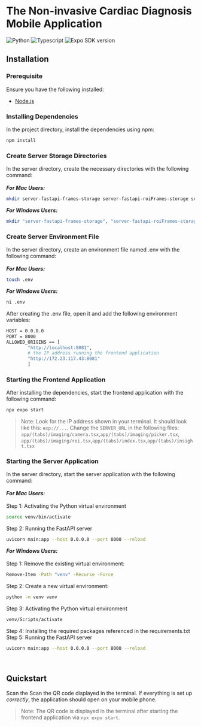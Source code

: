 # The Non-invasive Cardiac Diagnosis Mobile Application 
<!-- <span>&nbsp;&#128249;<span> -->
<img alt="Python" src="https://img.shields.io/badge/Python-3.12-4630EB?style=flat-square&labelColor=000000" /> <img alt="Typescript" src="https://img.shields.io/badge/TypeScript-5.3-4630EB?style=flat-square&labelColor=000000" /> <img alt="Expo SDK version" src="https://img.shields.io/npm/v/expo.svg?style=flat-square&label=Expo%20SDK&labelColor=000000&color=4630EB" />

## Installation

### Prerequisite
Ensure you have the following installed:
- [Node.js](https://nodejs.org/en/)

### Installing Dependencies
In the project directory, install the dependencies using npm:
```bash
npm install
```

### Create Server Storage Directories
In the server directory, create the necessary directories with the following command:<br><br>
**_For Mac Users:_**
```bash
mkdir server-fastapi-frames-storage server-fastapi-roiFrames-storage server-fastapi-results-storage server-fastapi-video-storage
```
**_For Windows Users:_**
```bash
mkdir "server-fastapi-frames-storage", "server-fastapi-roiFrames-storage", "server-fastapi-results-storage", "server-fastapi-video-storage"
```
### Create Server Environment File
In the server directory, create an environment file named .env with the following command:<br><br>
**_For Mac Users:_**
```bash
touch .env
```
**_For Windows Users:_**
```bash
ni .env
```
After creating the .env file, open it and add the following environment variables:
```bash
HOST = 0.0.0.0
PORT = 8000
ALLOWED_ORIGINS == [
        "http://localhost:8081",
        # the IP address running the frontend application
        "http://172.23.117.43:8081"
        ]
```

### Starting the Frontend Application 
After installing the dependencies, start the frontend application with the following command:
```bash
npx expo start
```
> Note: Look for the IP address shown in your terminal. It should look like this: `exp://...`. Change the `SERVER_URL` in the following files: `app/(tabs)/imaging/camera.tsx`,`app/(tabs)/imaging/picker.tsx`, `app/(tabs)/imaging/roi.tsx`,`app/(tabs)/index.tsx`,`app/(tabs)/insight.tsx` 

### Starting the Server Application
In the server directory, start the server application with the following command:<br><br>
**_For Mac Users:_**
<br><br>
Step 1: Activating the Python virtual environment
```bash
source venv/bin/activate
```
Step 2: Running the FastAPI server
```bash
uvicorn main:app --host 0.0.0.0 --port 8000 --reload
```

**_For Windows Users:_**
<br><br>
Step 1: Remove the existing virtual environment:
```bash
Remove-Item -Path "venv" -Recurse -Force
```
Step 2: Create a new virtual environment:
```bash
python -m venv venv
```
Step 3: Activating the Python virtual environment
```bash
venv/Scripts/activate
```
Step 4: Installing the required packages referenced in the requirements.txt
<br>
Step 5: Running the FastAPI server
```bash
uvicorn main:app --host 0.0.0.0 --port 8000 --reload
```

<br>

## Quickstart

Scan the Scan the QR code displayed in the terminal. If everything is set up *correctly*, the application should open on your mobile phone.
> Note: The QR code is displayed in the terminal after starting the frontend application via `npx expo start`.
